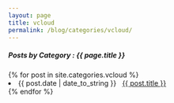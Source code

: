 ```yaml
---
layout: page
title: vcloud
permalink: /blog/categories/vcloud/
---
```


<h5> Posts by Category : {{ page.title }} </h5>

<div class="card">
{% for post in site.categories.vcloud %}
 <li class="category-posts"><span>{{ post.date | date_to_string }}</span> &nbsp; <a href="{{ post.url }}">{{ post.title }}</a></li>
{% endfor %}
</div>